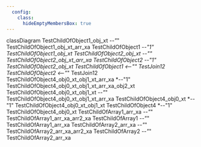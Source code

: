 ```yaml
---
  config:
    class:
      hideEmptyMembersBox: true
---
```

classDiagram
  TestChildOfObject1_obj_xt *--"*" TestChildOfObject1_obj_xt_arr_xa
  TestChildOfObject1 *--"1" TestChildOfObject1_obj_xt
  TestChildOfObject2_obj_xt *--"*" TestChildOfObject2_obj_xt_arr_xa
  TestChildOfObject2 *--"1" TestChildOfObject2_obj_xt
  TestChildOfObject1 <--"*" TestJoin12
  TestChildOfObject2 <--"*" TestJoin12
  TestChildOfObject4_obj0_xt_obj1_xt_arr_xa *--"1" TestChildOfObject4_obj0_xt_obj1_xt_arr_xa_obj2_xt
  TestChildOfObject4_obj0_xt_obj1_xt *--"*" TestChildOfObject4_obj0_xt_obj1_xt_arr_xa
  TestChildOfObject4_obj0_xt *--"1" TestChildOfObject4_obj0_xt_obj1_xt
  TestChildOfObject4 *--"1" TestChildOfObject4_obj0_xt
  TestChildOfArray1_arr_xa *--"*" TestChildOfArray1_arr_xa_arr2_xa
  TestChildOfArray1 *--"*" TestChildOfArray1_arr_xa
  TestChildOfArray2_arr_xa *--"*" TestChildOfArray2_arr_xa_arr2_xa
  TestChildOfArray2 *--"*" TestChildOfArray2_arr_xa